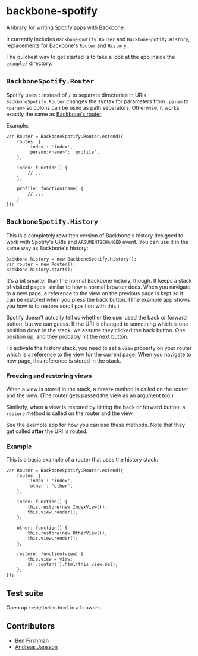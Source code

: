 backbone-spotify
================

A library for writing [Spotify apps](https://developer.spotify.com/technologies/apps/) with [Backbone](http://backbonejs.org).

It currently includes ``BackboneSpotify.Router`` and ``BackboneSpotify.History``, replacements for Backbone's ``Router`` and ``History``.

The quickest way to get started is to take a look at the app inside the ``example/`` directory.

``BackboneSpotify.Router``
--------------------------

Spotify uses ``:`` instead of ``/`` to separate directories in URIs. ``BackboneSpotify.Router`` changes the syntax for parameters from ``:param`` to ``<param>`` so colons can be used as path separators. Otherwise, it works exactly the same as [Backbone's router](http://backbonejs.org/#Router).

Example:

    var Router = BackboneSpotify.Router.extend({
        routes: {
            'index': 'index',
            'person:<name>': 'profile',
        },

        index: function() {
            // ...
        },

        profile: function(name) {
            // ...
        }
    });


``BackboneSpotify.History``
---------------------------

This is a completely rewritten version of Backbone's history designed to work with Spotify's URIs and ``ARGUMENTSCHANGED`` event. You can use it in the same way as Backbone's history:

    Backbone.history = new BackboneSpotify.History();
    var router = new Router();
    Backbone.history.start();

It's a bit smarter than the normal Backbone history, though. It keeps a stack of visited pages, similar to how a normal browser does. When you navigate to a new page, a reference to the view on the previous page is kept so it can be restored when you press the back button. (The example app shows you how to to restore scroll position with this.)

Spotify doesn't actually tell us whether the user used the back or forward button, but we can guess. If the URI is changed to something which is one position down in the stack, we assume they clicked the back button. One position up, and they probably hit the next button.

To activate the history stack, you need to set a ``view`` property on your router which is a reference to the view for the current page. When you navigate to new page, this reference is stored in the stack.

### Freezing and restoring views

When a view is stored in the stack, a ``freeze`` method is called on the router and the view. (The router gets passed the view as an argument too.)

Similarly, when a view is restored by hitting the back or forward button, a ``restore`` method is called on the router and the view. 

See the example app for how you can use these methods. Note that they get called **after** the URI is routed.

### Example

This is a basic example of a router that uses the history stack:

    var Router = BackboneSpotify.Router.extend({
        routes: {
            'index': 'index',
            'other': 'other',
        },

        index: function() {
            this.restore(new IndexView());
            this.view.render();
        },

        other: function() {
            this.restore(new OtherView());
            this.view.render();
        },

        restore: function(view) {
            this.view = view;
            $('.content').html(this.view.$el);
        },
    });

Test suite
----------

Open up `test/index.html` in a browser.

Contributors
------------

 - [Ben Firshman](https://github.com/bfirsh)
 - [Andreas Jansson](https://github.com/andreasjansson)


